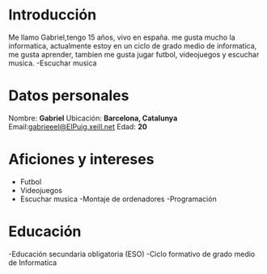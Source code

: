 # Introducción
Me llamo Gabriel,tengo 15 años, vivo en españa. me gusta mucho la informatica, actualmente estoy en un ciclo de grado medio de informatica, me gusta aprender, tambien me gusta jugar futbol, videojuegos y escuchar musica.
-Escuchar musica 
# **Datos personales**
Nombre: **Gabriel**
Ubicación: **Barcelona, Catalunya**
Email:gabrieeel@ElPuig.xeill.net
Edad: **20**
# **Aficiones y intereses**
- Futbol
- Videojuegos
- Escuchar musica
-Montaje de ordenadores
-Programación
# **Educación**
-Educación secundaria obligatoria (ESO)
-Ciclo formativo de grado medio de Informatica
